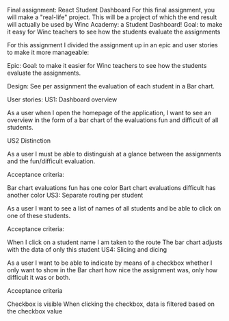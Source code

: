 Final assignment: React Student Dashboard
For this final assignment, you will make a "real-life" project. This will be a project of which the end result will actually be used by Winc Academy: a Student Dashboard! Goal: to make it easy for Winc teachers to see how the students evaluate the assignments

For this assignment I divided the assignment up in an epic and user stories to make it more manageable:

Epic:
Goal: to make it easier for Winc teachers to see how the students evaluate the assignments.

Design: See per assignment the evaluation of each student in a Bar chart.

User stories:
US1: Dashboard overview

As a user when I open the homepage of the application, I want to see an overview in the form of a bar chart of the evaluations fun and difficult of all students.

US2 Distinction

As a user I must be able to distinguish at a glance between the assignments and the fun/difficult evaluation.

Acceptance criteria:

Bar chart evaluations fun has one color
Bart chart evaluations difficult has another color
US3: Separate routing per student

As a user I want to see a list of names of all students and be able to click on one of these students.

Acceptance criteria:

When I click on a student name I am taken to the route
The bar chart adjusts with the data of only this student
US4: Slicing and dicing

As a user I want to be able to indicate by means of a checkbox whether I only want to show in the Bar chart how nice the assignment was, only how difficult it was or both.

Acceptance criteria

Checkbox is visible
When clicking the checkbox, data is filtered based on the checkbox value